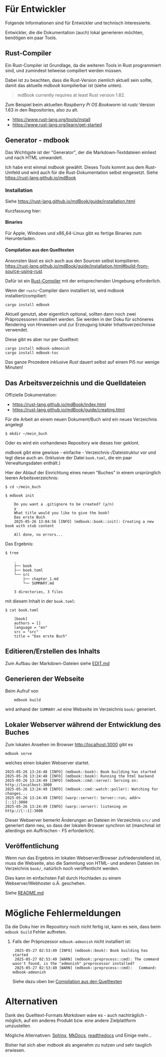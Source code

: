 # Für Entwickler

Folgende Informationen sind für Entwickler und technisch Interessierte.

Entwickler, die die Dokumentation (auch) lokal generieren möchten, benötigen ein paar Tools.

<a name="rust-compiler"></a>
## Rust-Compiler

Ein Rust-Compiler ist Grundlage, da die weiteren Tools in Rust programmiert sind,
und zumindest teilweise compiliert werden müssen.

Dabei ist zu beachten, dass die Rust-Version ziemlich aktuell sein sollte,
damit das aktuelle *mdbook* kompilierbar ist (siehe unten).

> mdBook currently requires at least Rust version 1.82.

Zum Beispiel beim aktuellen *Raspberry Pi OS* *Bookworm* ist *rustc* Version 1.63 in den Repositories, also zu alt.

  - https://www.rust-lang.org/tools/install
  - https://www.rust-lang.org/learn/get-started


## Generator - mdbook

Das Wichtigste ist der "Generator", der die Markdown-Textdateien einliest und nach HTML umwandelt.

Ich habe erst einmal *mdbook* gewählt.
Dieses Tools kommt aus dem Rust-Umfeld und wird auch für die Rust-Dokumentation selbst eingesetzt.
Siehe <https://rust-lang.github.io/mdBook>

### Installation

Siehe <https://rust-lang.github.io/mdBook/guide/installation.html>

Kurzfassung hier:

#### Binaries

Für Apple, Windows und x86_64-Linux gibt es fertige Binaries zum Herunterladen.

<a name="compile-from-sources"></a>
#### Compilation aus den Quelltexten

Ansonsten lässt es sich auch aus den Sourcen selbst kompilieren.
<https://rust-lang.github.io/mdBook/guide/installation.html#build-from-source-using-rust>

Dafür ist ein [Rust-Compiler](#rust-compiler) mit der entsprechenden Umgebung erforderlich.

Wenn der `rustc`-Compiler dann installiert ist, wird *mdbook* installiert/compiliert:

    cargo install mdbook

Aktuell genutzt, aber eigentlich optional, sollten dann noch zwei Präprozessoren installiert werden.
Sie werden in der Doku für schöneres Rendering von Hinweisen und zur Erzeugung lokaler Inhaltsverzeichnisse verwendet.

Diese gibt es aber nur per Quelltext:

    cargo install mdbook-admonish
    cargo install mdbook-toc

Das ganze Prozedere inklusive *Rust* dauert selbst auf einem Pi5 nur wenige Minuten!


## Das Arbeitsverzeichnis und die Quelldateien

Offizielle Dokumentation:

  - <https://rust-lang.github.io/mdBook/index.html>
  - <https://rust-lang.github.io/mdBook/guide/creating.html>

Für die Arbeit an einem neuen Dokument/Buch wird ein neues Verzeichnis angelegt

    $ mkdir ~/mein_buch

Oder es wird ein vorhandenes Repository wie dieses hier geklont.

*mdbook* gibt eine gewisse - einfache - Verzeichnis-/Dateistruktur vor und legt diese auch an.
(Inklusive der Datei `book.toml`, die ein paar Verwaltungsdaten enthält.)

Hier der Ablauf der Einrichtung eines neuen "Buches" in einem ursprünglich leeren Arbeitsverzeichnis:

    $ cd ~/mein_buch

    $ mdbook init

        Do you want a .gitignore to be created? (y/n)
        y
        What title would you like to give the book?
        Das erste Buch
        2025-05-26 13:04:56 [INFO] (mdbook::book::init): Creating a new book with stub content

        All done, no errors...

Das Ergebnis:

    $ tree

        .
        ├── book
        ├── book.toml
        └── src
            ├── chapter_1.md
            └── SUMMARY.md

        3 directories, 3 files

mit diesem Inhalt in der `book.toml`:

    $ cat book.toml

        [book]
        authors = []
        language = "en"
        src = "src"
        title = "Das erste Buch"


## Editieren/Erstellen des Inhalts

Zum Aufbau der Markdown-Dateien siehe [EDIT.md](EDIT.md)


## Generieren der Webseite

Beim Aufruf von

        mdbook build

wird anhand der `SUMMARY.md` eine Webseite im Verzeichnis `book/` generiert.


## Lokaler Webserver während der Entwicklung des Buches

Zum lokalen Ansehen im Browser <http://localhost:3000> gibt es

    mdbook serve

welches einen lokalen Webserver startet.

    2025-05-26 13:24:48 [INFO] (mdbook::book): Book building has started
    2025-05-26 13:24:48 [INFO] (mdbook::book): Running the html backend
    2025-05-26 13:24:49 [INFO] (mdbook::cmd::serve): Serving on: http://localhost:3000
    2025-05-26 13:24:49 [INFO] (mdbook::cmd::watch::poller): Watching for changes...
    2025-05-26 13:24:49 [INFO] (warp::server): Server::run; addr=[::1]:3000
    2025-05-26 13:24:49 [INFO] (warp::server): listening on http://[::1]:3000

Dieser Webserver bemerkt Änderungen an Dateien im Verzeichnis `src/` und generiert dann neu,
so dass der lokalen Browser synchron ist (manchmal ist allerdings ein Auffrischen - F5 erforderlich).


## Veröffentlichung

Wenn nun das Ergebnis im lokalen Webserver/Browser zufriedenstellend ist,
muss die Webseite, also die Sammlung von HTML- und anderen Dateien im Verzeichnis `book/`,
natürlich noch veröffentlicht werden.

Dies kann im einfachsten Fall durch Hochladen zu einem Webserver/Webhoster o.Ä. geschehen.

Siehe [README.md](README.md)



# Mögliche Fehlermeldungen

Da die Doku hier im Repository noch nicht fertig ist, kann es sein, dass beim `mdbook build` Fehler auftreten.

1. Falls der Präprozessor `mdbook-admonish` nicht installiert ist:

        2025-05-27 02:53:49 [INFO] (mdbook::book): Book building has started
        2025-05-27 02:53:49 [WARN] (mdbook::preprocess::cmd): The command wasn't found, is the "admonish" preprocessor installed?
        2025-05-27 02:53:49 [WARN] (mdbook::preprocess::cmd): 	Command: mdbook-admonish

   Siehe dazu oben bei [Compilation aus den Quelltexten](#compile-from-sources)


# Alternativen

Dank des Quelltext-Formats *Markdown* wäre es - auch nachträglich - möglich,
auf ein anderes Produkt bzw. eine andere Zielplattform umzustellen.

Mögliche Alternativen: [Sphinx](https://www.sphinx-doc.org/en/master/index.html), [MkDocs](https://www.mkdocs.org/), [readthedocs](https://readsthedocs.com/) und Einige mehr...

Bisher hat sich aber *mdbook* als angenehm zu nutzen und sehr tauglich erwiesen.

